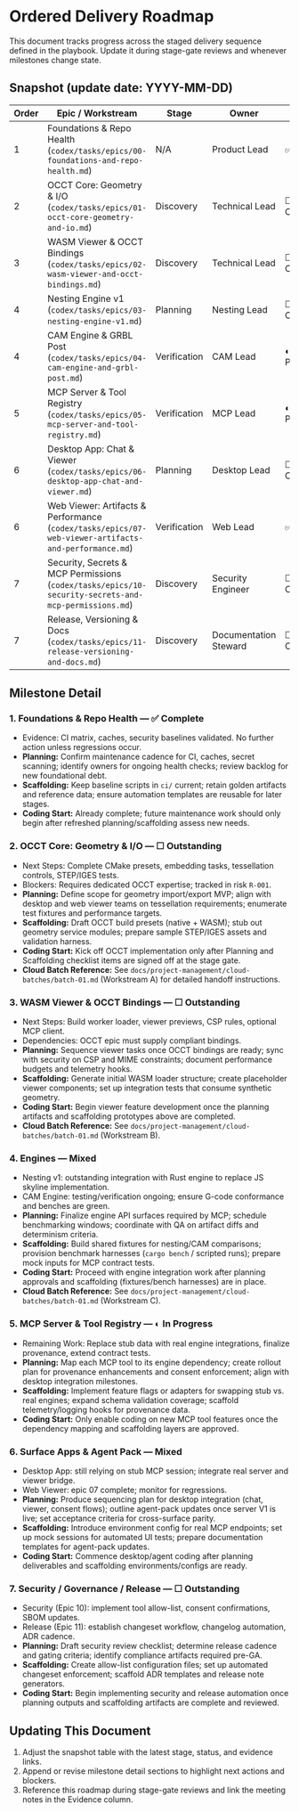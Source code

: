 # Ordered Delivery Roadmap

This document tracks progress across the staged delivery sequence defined in the playbook. Update it during stage-gate reviews and whenever milestones change state.

## Snapshot (update date: YYYY-MM-DD)
| Order | Epic / Workstream | Stage | Owner | Status | Evidence / Links |
|---|---|---|---|---|---|
| 1 | Foundations & Repo Health (`codex/tasks/epics/00-foundations-and-repo-health.md`) | N/A | Product Lead | ✅ Complete | `codex/index-tasklist.md` row for epic 00 checked |
| 2 | OCCT Core: Geometry & I/O (`codex/tasks/epics/01-occt-core-geometry-and-io.md`) | Discovery | Technical Lead | ☐ Outstanding | Pending stage-gate review |
| 3 | WASM Viewer & OCCT Bindings (`codex/tasks/epics/02-wasm-viewer-and-occt-bindings.md`) | Discovery | Technical Lead | ☐ Outstanding | Blocked by epic 01 |
| 4 | Nesting Engine v1 (`codex/tasks/epics/03-nesting-engine-v1.md`) | Planning | Nesting Lead | ☐ Outstanding | Requires integration with Rust engine |
| 4 | CAM Engine & GRBL Post (`codex/tasks/epics/04-cam-engine-and-grbl-post.md`) | Verification | CAM Lead | ◐ In Progress | Contract tests in `pnpm -w test:mcp` |
| 5 | MCP Server & Tool Registry (`codex/tasks/epics/05-mcp-server-and-tool-registry.md`) | Verification | MCP Lead | ◐ In Progress | Awaiting deterministic backends |
| 6 | Desktop App: Chat & Viewer (`codex/tasks/epics/06-desktop-app-chat-and-viewer.md`) | Planning | Desktop Lead | ☐ Outstanding | MCP dependency noted |
| 6 | Web Viewer: Artifacts & Performance (`codex/tasks/epics/07-web-viewer-artifacts-and-performance.md`) | Verification | Web Lead | ✅ Complete | Reference artifacts in `artifacts/demo` |
| 7 | Security, Secrets & MCP Permissions (`codex/tasks/epics/10-security-secrets-and-mcp-permissions.md`) | Discovery | Security Engineer | ☐ Outstanding | Allow-list/consent tooling pending |
| 7 | Release, Versioning & Docs (`codex/tasks/epics/11-release-versioning-and-docs.md`) | Discovery | Documentation Steward | ☐ Outstanding | Changesets/changelog work pending |

## Milestone Detail

### 1. Foundations & Repo Health — ✅ Complete
- Evidence: CI matrix, caches, security baselines validated. No further action unless regressions occur.
- **Planning:** Confirm maintenance cadence for CI, caches, secret scanning; identify owners for ongoing health checks; review backlog for new foundational debt.
- **Scaffolding:** Keep baseline scripts in `ci/` current; retain golden artifacts and reference data; ensure automation templates are reusable for later stages.
- **Coding Start:** Already complete; future maintenance work should only begin after refreshed planning/scaffolding assess new needs.

### 2. OCCT Core: Geometry & I/O — ☐ Outstanding
- Next Steps: Complete CMake presets, embedding tasks, tessellation controls, STEP/IGES tests.
- Blockers: Requires dedicated OCCT expertise; tracked in risk `R-001`.
- **Planning:** Define scope for geometry import/export MVP; align with desktop and web viewer teams on tessellation requirements; enumerate test fixtures and performance targets.
- **Scaffolding:** Draft OCCT build presets (native + WASM); stub out geometry service modules; prepare sample STEP/IGES assets and validation harness.
- **Coding Start:** Kick off OCCT implementation only after Planning and Scaffolding checklist items are signed off at the stage gate.
- **Cloud Batch Reference:** See `docs/project-management/cloud-batches/batch-01.md` (Workstream A) for detailed handoff instructions.

### 3. WASM Viewer & OCCT Bindings — ☐ Outstanding
- Next Steps: Build worker loader, viewer previews, CSP rules, optional MCP client.
- Dependencies: OCCT epic must supply compliant bindings.
- **Planning:** Sequence viewer tasks once OCCT bindings are ready; sync with security on CSP and MIME constraints; document performance budgets and telemetry hooks.
- **Scaffolding:** Generate initial WASM loader structure; create placeholder viewer components; set up integration tests that consume synthetic geometry.
- **Coding Start:** Begin viewer feature development once the planning artifacts and scaffolding prototypes above are completed.
- **Cloud Batch Reference:** See `docs/project-management/cloud-batches/batch-01.md` (Workstream B).

### 4. Engines — Mixed
- Nesting v1: outstanding integration with Rust engine to replace JS skyline implementation.
- CAM Engine: testing/verification ongoing; ensure G-code conformance and benches are green.
- **Planning:** Finalize engine API surfaces required by MCP; schedule benchmarking windows; coordinate with QA on artifact diffs and determinism criteria.
- **Scaffolding:** Build shared fixtures for nesting/CAM comparisons; provision benchmark harnesses (`cargo bench` / scripted runs); prepare mock inputs for MCP contract tests.
- **Coding Start:** Proceed with engine integration work after planning approvals and scaffolding (fixtures/bench harnesses) are in place.
- **Cloud Batch Reference:** See `docs/project-management/cloud-batches/batch-01.md` (Workstream C).

### 5. MCP Server & Tool Registry — ◐ In Progress
- Remaining Work: Replace stub data with real engine integrations, finalize provenance, extend contract tests.
- **Planning:** Map each MCP tool to its engine dependency; create rollout plan for provenance enhancements and consent enforcement; align with desktop integration milestones.
- **Scaffolding:** Implement feature flags or adapters for swapping stub vs. real engines; expand schema validation coverage; scaffold telemetry/logging hooks for provenance data.
- **Coding Start:** Only enable coding on new MCP tool features once the dependency mapping and scaffolding layers are approved.

### 6. Surface Apps & Agent Pack — Mixed
- Desktop App: still relying on stub MCP session; integrate real server and viewer bridge.
- Web Viewer: epic 07 complete; monitor for regressions.
- **Planning:** Produce sequencing plan for desktop integration (chat, viewer, consent flows); outline agent-pack updates once server V1 is live; set acceptance criteria for cross-surface parity.
- **Scaffolding:** Introduce environment config for real MCP endpoints; set up mock sessions for automated UI tests; prepare documentation templates for agent-pack updates.
- **Coding Start:** Commence desktop/agent coding after planning deliverables and scaffolding environments/configs are ready.

### 7. Security / Governance / Release — ☐ Outstanding
- Security (Epic 10): implement tool allow-list, consent confirmations, SBOM updates.
- Release (Epic 11): establish changeset workflow, changelog automation, ADR cadence.
- **Planning:** Draft security review checklist; determine release cadence and gating criteria; identify compliance artifacts required pre-GA.
- **Scaffolding:** Create allow-list configuration files; set up automated changeset enforcement; scaffold ADR templates and release note generators.
- **Coding Start:** Begin implementing security and release automation once planning outputs and scaffolding artifacts are complete and reviewed.

## Updating This Document
1. Adjust the snapshot table with the latest stage, status, and evidence links.
2. Append or revise milestone detail sections to highlight next actions and blockers.
3. Reference this roadmap during stage-gate reviews and link the meeting notes in the Evidence column.
